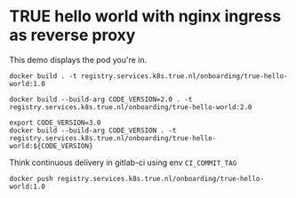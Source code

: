 TRUE hello world with nginx ingress as reverse proxy
===
This demo displays the pod you're in.  
``` 
docker build . -t registry.services.k8s.true.nl/onboarding/true-hello-world:1.0
```

``` 
docker build --build-arg CODE_VERSION=2.0 . -t registry.services.k8s.true.nl/onboarding/true-hello-world:2.0
```

``` 
export CODE_VERSION=3.0
docker build --build-arg CODE_VERSION . -t registry.services.k8s.true.nl/onboarding/true-hello-world:${CODE_VERSION}
```
Think continuous delivery in gitlab-ci using env `CI_COMMIT_TAG`

``` 
docker push registry.services.k8s.true.nl/onboarding/true-hello-world:1.0
```

